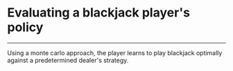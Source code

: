 # Evaluating a blackjack player's policy
---

Using a monte carlo approach, the player learns to play blackjack optimally against a predetermined dealer's strategy.